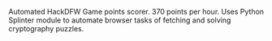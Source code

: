 Automated HackDFW Game points scorer. 370 points per hour. Uses Python Splinter module to automate browser tasks of fetching and solving cryptography puzzles.
